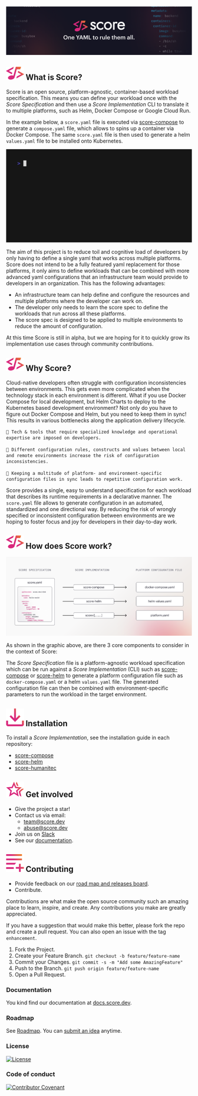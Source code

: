 ![Score banner](/docs/images/banner.png)

## ![Score](/docs/images/logo.svg) What is Score?

Score is an open source, platform-agnostic, container-based workload specification. This means you can define your workload once with the _Score Specification_ and then use a _Score Implementation_ CLI to translate it to multiple platforms, such as Helm, Docker Compose or Google Cloud Run.

In the example below, a `score.yaml` file is executed via [score-compose](https://github.com/score-spec/score-compose/tree/main/examples) to generate a `compose.yaml` file, which allows to spins up a container via Docker Compose. The same `score.yaml` file is then used to generate a helm `values.yaml` file to be installed onto Kubernetes.

![demo.gif](/docs/images/demo.gif)

The aim of this project is to reduce toil and cognitive load of developers by only having to define a single yaml that works across multiple platforms. Score does not intend to be a fully featured yaml replacement for those platforms, it only aims to define workloads that can be combined with more advanced yaml configurations that an infrastructure team would provide to developers in an organization. This has the following advantages:

- An infrastructure team can help define and configure the resources and multiple platforms where the developer can work on.
- The developer only needs to learn the score spec to define the workloads that run across all these platforms.
- The score spec is designed to be applied to multiple environments to reduce the amount of configuration.

At this time Score is still in alpha, but we are hoping for it to quickly grow its implementation use cases through community contributions.

## ![Score](/docs/images/logo.svg) Why Score?

Cloud-native developers often struggle with configuration inconsistencies between environments. This gets even more complicated when the technology stack in each environment is different. What if you use Docker Compose for local development, but Helm Charts to deploy to the Kubernetes based development environment? Not only do you have to figure out Docker Compose and Helm, but you need to keep them in sync!
This results in various bottlenecks along the application delivery lifecycle.

    🎵 Tech & tools that require specialized knowledge and operational expertise are imposed on developers.

    🎵 Different configuration rules, constructs and values between local and remote environments increase the risk of configuration inconsistencies.

    🎵 Keeping a multitude of platform- and environment-specific configuration files in sync leads to repetitive configuration work.

Score provides a single, easy to understand specification for each workload that describes its runtime requirements in a declarative manner. The `score.yaml` file allows to generate configuration in an automated, standardized and one directional way. By reducing the risk of wrongly specified or inconsistent configuration between environments are we hoping to foster focus and joy for developers in their day-to-day work.

## ![Score](/docs/images/logo.svg) How does Score work?

![how-score-works](/docs/images/how-score-works.png)

As shown in the graphic above, are there 3 core components to consider in the context of Score:

The _Score Specification_ file is a platform-agnostic workload specification which can be run against a _Score Implementation_ (CLI) such as [score-compose](https://github.com/score-spec/score-compose) or [score-helm](https://github.com/score-spec/score-helm) to generate a platform configuration file such as `docker-compose.yaml` or a helm `values.yaml` file. The generated configuration file can then be combined with environment-specific parameters to run the workload in the target environment.

## ![Installation](/docs/images/install.svg) Installation

To install a _Score Implementation_, see the installation guide in each repository:

- [score-compose](https://github.com/score-spec/score-compose#-installation)
- [score-helm](https://github.com/score-spec/score-helm#-installation)
- [score-humanitec](https://github.com/score-spec/score-humanitec#-installation)

## ![Get involved](/docs/images/get-involved.svg) Get involved

- Give the project a star!
- Contact us via email:
  - team@score.dev
  - abuse@score.dev
- Join us on [Slack](https://join.slack.com/t/scorecommunity/shared_invite/zt-1i2glkqkl-EnjSWSCgYUyaEGwmDYBZZQ)
- See our [documentation](https://docs.score.dev/docs/overview/).

## ![Contributing](/docs/images/contributing.svg) Contributing

<!-- - Write a [blog](score.dev/blog). -->
- Provide feedback on our [road map and releases board](https://github.com/orgs/score-spec/projects).
- Contribute.

Contributions are what make the open source community such an amazing place to learn, inspire, and create. Any contributions you make are greatly appreciated.

If you have a suggestion that would make this better, please fork the repo and create a pull request. You can also open an issue with the tag `enhancement`.

1. Fork the Project.
2. Create your Feature Branch. `git checkout -b feature/feature-name`
3. Commit your Changes. `git commit -s -m "Add some AmazingFeature"`
4. Push to the Branch. `git push origin feature/feature-name`
5. Open a Pull Request.

### Documentation

You kind find our documentation at [docs.score.dev](https://docs.score.dev/docs/).

### Roadmap

See [Roadmap](roadmap.md). You can [submit an idea](https://github.com/score-spec/spec/issues/new) anytime.

### License

[![License](https://img.shields.io/badge/License-Apache_2.0-blue.svg)](https://opensource.org/licenses/Apache-2.0)

### Code of conduct

[![Contributor Covenant](https://img.shields.io/badge/Contributor%20Covenant-2.1-4baaaa.svg)](code_of_conduct.md)